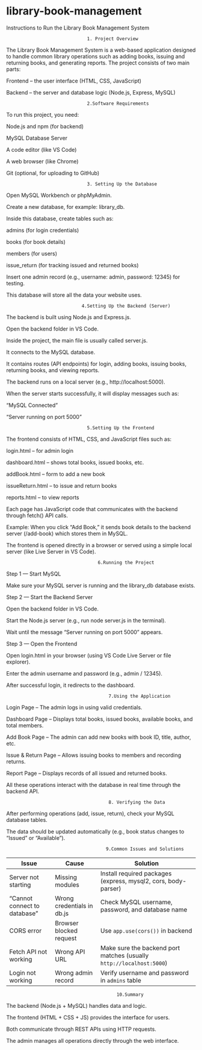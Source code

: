 # library-book-management
Instructions to Run the Library Book Management System

                                  1. Project Overview

The Library Book Management System is a web-based application designed to handle common library operations such as adding books, issuing and returning books, and generating reports.
The project consists of two main parts:

Frontend – the user interface (HTML, CSS, JavaScript)

Backend – the server and database logic (Node.js, Express, MySQL)

                                  2.Software Requirements

To run this project, you need:

Node.js and npm (for backend)

MySQL Database Server

A code editor (like VS Code)

A web browser (like Chrome)

Git (optional, for uploading to GitHub)

                                  3. Setting Up the Database

Open MySQL Workbench or phpMyAdmin.

Create a new database, for example: library_db.

Inside this database, create tables such as:

admins (for login credentials)

books (for book details)

members (for users)

issue_return (for tracking issued and returned books)

Insert one admin record (e.g., username: admin, password: 12345) for testing.

This database will store all the data your website uses.

                                4.Setting Up the Backend (Server)

The backend is built using Node.js and Express.js.

Open the backend folder in VS Code.

Inside the project, the main file is usually called server.js.

It connects to the MySQL database.

It contains routes (API endpoints) for login, adding books, issuing books, returning books, and viewing reports.

The backend runs on a local server (e.g., http://localhost:5000).

When the server starts successfully, it will display messages such as:

“MySQL Connected”

“Server running on port 5000”

                                  5.Setting Up the Frontend

The frontend consists of HTML, CSS, and JavaScript files such as:

login.html – for admin login

dashboard.html – shows total books, issued books, etc.

addBook.html – form to add a new book

issueReturn.html – to issue and return books

reports.html – to view reports

Each page has JavaScript code that communicates with the backend through fetch() API calls.

Example: When you click “Add Book,” it sends book details to the backend server (/add-book) which stores them in MySQL.

The frontend is opened directly in a browser or served using a simple local server (like Live Server in VS Code).

                                      6.Running the Project
Step 1 — Start MySQL

Make sure your MySQL server is running and the library_db database exists.

Step 2 — Start the Backend Server

Open the backend folder in VS Code.

Start the Node.js server (e.g., run node server.js in the terminal).

Wait until the message “Server running on port 5000” appears.

Step 3 — Open the Frontend

Open login.html in your browser (using VS Code Live Server or file explorer).

Enter the admin username and password (e.g., admin / 12345).

After successful login, it redirects to the dashboard.

                                          7.Using the Application

Login Page – The admin logs in using valid credentials.

Dashboard Page – Displays total books, issued books, available books, and total members.

Add Book Page – The admin can add new books with book ID, title, author, etc.

Issue & Return Page – Allows issuing books to members and recording returns.

Report Page – Displays records of all issued and returned books.

All these operations interact with the database in real time through the backend API.

                                          8. Verifying the Data

After performing operations (add, issue, return), check your MySQL database tables.

The data should be updated automatically (e.g., book status changes to “Issued” or “Available”).

                                         9.Common Issues and Solutions
                                         
 | Issue                        | Cause                      | Solution                                                             |
| ---------------------------- | -------------------------- | -------------------------------------------------------------------- |
| Server not starting          | Missing modules            | Install required packages (express, mysql2, cors, body-parser)       |
| “Cannot connect to database” | Wrong credentials in db.js | Check MySQL username, password, and database name                    |
| CORS error                   | Browser blocked request    | Use `app.use(cors())` in backend                                     |
| Fetch API not working        | Wrong API URL              | Make sure the backend port matches (usually `http://localhost:5000`) |
| Login not working            | Wrong admin record         | Verify username and password in `admins` table                       |
    


                                             10.Summary

The backend (Node.js + MySQL) handles data and logic.

The frontend (HTML + CSS + JS) provides the interface for users.

Both communicate through REST APIs using HTTP requests.

The admin manages all operations directly through the web interface.
